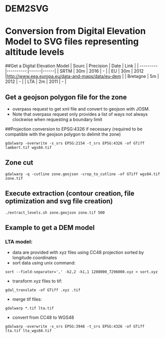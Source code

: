 # DEM2SVG
# Conversion from Digital Elevation Model to SVG files representing altitude levels

##Get a Digital Elevation Model
| Sourc    | Precision | Date | Link |
| ---------|----------:|------|------|
| SRTM     | 30m       | 2016 | - |
| EU       | 30m       | 2012 |http://www.eea.europa.eu/data-and-maps/data/eu-dem |
| Bretagne | 5m        | 2012 | - |
| LTA      | 2m        | 2011 | - |

## Get a geojson polygon file for the zone
- overpass request to get xml file and convert to geojson with JOSM. 
- Note that overpass request only provides a list of ways not always clockwise when requesting a boundary limit

##Projection conversion to EPSG:4326 if necessary (required to be compatible with the geojson polygon to delimit the zone)
```
gdalwarp -overwrite -s_srs EPSG:2154 -t_srs EPSG:4326 -of GTiff lambert.tif wgs84.tif
```

## Zone cut
```
gdalwarp -q -cutline zone.geojson -crop_to_cutline -of GTiff wgs84.tif zone.tif
```

## Execute extraction (contour creation, file optimization and svg file creation)
```
./extract_levels.sh zone.geojson zone.tif 500
```

## Example to get a DEM model
### LTA model:
- data are provided with xyz files using CC48 projection sorted by longitude coordinates
- sort data using unix command: 
```
sort --field-separator=',' -k2,2 -k1,1 1208000_7296000.xyz > sort.xyz
```
- transform xyz files to tif: 
```
gdal_translate -of GTiff .xyz .tif
```
- merge tif files: 
```
gdalwarp *.tif lta.tif
```
- convert from CC48 to WGS48
```
gdalwarp -overwrite -s_srs EPSG:3948 -t_srs EPSG:4326 -of GTiff lta.tif lta_wgs84.tif
```
